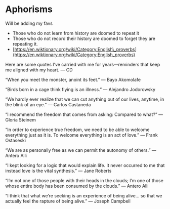 # Aphorisms

Will be adding my favs

* Those who do not learn from history are doomed to repeat it
* Those who do not record their history are doomed to forget they are repeating it.
* [https://en.wiktionary.org/wiki/Category:English\_proverbs](https://en.wiktionary.org/wiki/Category:English_proverbs)

Here are some quotes I’ve carried with me for years—reminders that keep me aligned with my heart. — CD

“When you meet the monster, anoint its feet.” — Bayo Akomolafe

“Birds born in a cage think flying is an illness.” — Alejandro Jodorowsky

“We hardly ever realize that we can cut anything out of our lives, anytime, in the blink of an eye.” — Carlos Castaneda

“I recommend the freedom that comes from asking: Compared to what?” — Gloria Steinem

“In order to experience true freedom, we need to be able to welcome everything just as it is. To welcome everything is an act of love.” — Frank Ostaseski

“We are as personally free as we can permit the autonomy of others.” — Antero Alli

“I kept looking for a logic that would explain life. It never occurred to me that instead love is the vital synthesis.” — Jane Roberts

“I’m not one of those people with their heads in the clouds; I’m one of those whose entire body has been consumed by the clouds.” — Antero Alli

“I think that what we’re seeking is an experience of being alive… so that we actually feel the rapture of being alive.” — Joseph Campbell

